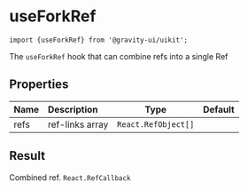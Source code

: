 <!--GITHUB_BLOCK-->

# useForkRef

<!--/GITHUB_BLOCK-->

```tsx
import {useForkRef} from '@gravity-ui/uikit';
```

The `useForkRef` hook that can combine refs into a single Ref

## Properties

| Name | Description     |        Type         | Default |
| :--- | :-------------- | :-----------------: | :-----: |
| refs | ref-links array | `React.RefObject[]` |         |

## Result

Combined ref. `React.RefCallback`
